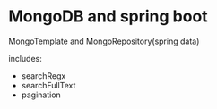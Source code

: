 # MongoDB and spring boot

MongoTemplate and MongoRepository(spring data)

includes:

- searchRegx
- searchFullText
- pagination

